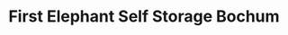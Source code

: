 ---
title: "First Elephant Self Storage Bochum"
url: /bochum/first-elephant-self-storage-bochum/
shop: Mieten
---